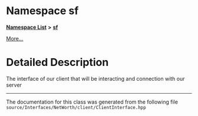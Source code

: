 

# Namespace sf



[**Namespace List**](namespaces.md) **>** [**sf**](namespacesf.md)



[More...](#detailed-description)


































































# Detailed Description


The interface of our client that will be interacting and connection with our server 


    

------------------------------
The documentation for this class was generated from the following file `source/Interfaces/NetWorth/client/ClientInterface.hpp`

